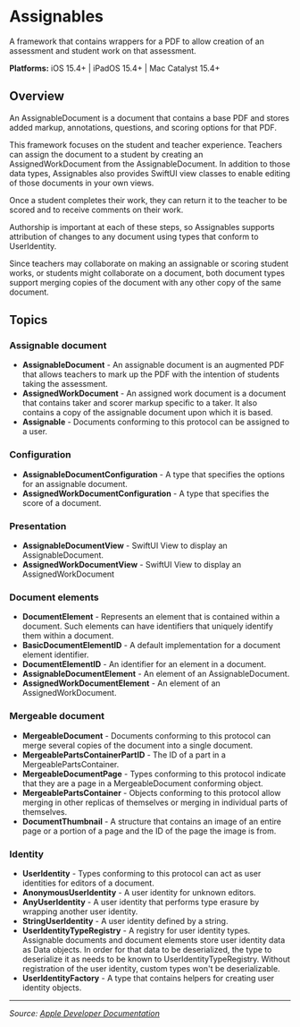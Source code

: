 # Assignables

A framework that contains wrappers for a PDF to allow creation of an assessment and student work on that assessment.

**Platforms:** iOS 15.4+ | iPadOS 15.4+ | Mac Catalyst 15.4+

## Overview

An AssignableDocument is a document that contains a base PDF and stores added markup, annotations, questions, and scoring options for that PDF.

This framework focuses on the student and teacher experience. Teachers can assign the document to a student by creating an AssignedWorkDocument from the AssignableDocument. In addition to those data types, Assignables also provides SwiftUI view classes to enable editing of those documents in your own views.

Once a student completes their work, they can return it to the teacher to be scored and to receive comments on their work.

Authorship is important at each of these steps, so Assignables supports attribution of changes to any document using types that conform to UserIdentity.

Since teachers may collaborate on making an assignable or scoring student works, or students might collaborate on a document, both document types support merging copies of the document with any other copy of the same document.

## Topics

### Assignable document
- **AssignableDocument** - An assignable document is an augmented PDF that allows teachers to mark up the PDF with the intention of students taking the assessment.
- **AssignedWorkDocument** - An assigned work document is a document that contains taker and scorer markup specific to a taker. It also contains a copy of the assignable document upon which it is based.
- **Assignable** - Documents conforming to this protocol can be assigned to a user.

### Configuration
- **AssignableDocumentConfiguration** - A type that specifies the options for an assignable document.
- **AssignedWorkDocumentConfiguration** - A type that specifies the score of a document.

### Presentation
- **AssignableDocumentView** - SwiftUI View to display an AssignableDocument.
- **AssignedWorkDocumentView** - SwiftUI View to display an AssignedWorkDocument

### Document elements
- **DocumentElement** - Represents an element that is contained within a document. Such elements can have identifiers that uniquely identify them within a document.
- **BasicDocumentElementID** - A default implementation for a document element identifier.
- **DocumentElementID** - An identifier for an element in a document.
- **AssignableDocumentElement** - An element of an AssignableDocument.
- **AssignedWorkDocumentElement** - An element of an AssignedWorkDocument.

### Mergeable document
- **MergeableDocument** - Documents conforming to this protocol can merge several copies of the document into a single document.
- **MergeablePartsContainerPartID** - The ID of a part in a MergeablePartsContainer.
- **MergeableDocumentPage** - Types conforming to this protocol indicate that they are a page in a MergeableDocument conforming object.
- **MergeablePartsContainer** - Objects conforming to this protocol allow merging in other replicas of themselves or merging in individual parts of themselves.
- **DocumentThumbnail** - A structure that contains an image of an entire page or a portion of a page and the ID of the page the image is from.

### Identity
- **UserIdentity** - Types conforming to this protocol can act as user identities for editors of a document.
- **AnonymousUserIdentity** - A user identity for unknown editors.
- **AnyUserIdentity** - A user identity that performs type erasure by wrapping another user identity.
- **StringUserIdentity** - A user identity defined by a string.
- **UserIdentityTypeRegistry** - A registry for user identity types. Assignable documents and document elements store user identity data as Data objects. In order for that data to be deserialized, the type to deserialize it as needs to be known to UserIdentityTypeRegistry. Without registration of the user identity, custom types won't be deserializable.
- **UserIdentityFactory** - A type that contains helpers for creating user identity objects.

---

*Source: [Apple Developer Documentation](https://developer.apple.com/documentation/Assignables)*